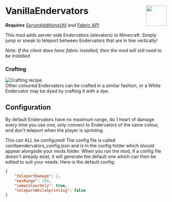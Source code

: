 # <img src="https://imgur.com/8ccrycM.png" width=64 align="right" /> VanillaEndervators


***Requires*** *[ServerAdditionsUtil](https://www.curseforge.com/minecraft/mc-mods/serveradditionsutil) and [Fabric API](https://www.curseforge.com/minecraft/mc-mods/fabric-api)*

This mod adds server-side Endervators (elevators) to Minecraft. Simply jump or sneak to teleport between Endervators that are in line vertically!

*Note: If the client does have fabric installed, then the mod will still need to be installed*

### Crafting
![Crafting recipe](https://i.imgur.com/lO7AxdA.png)  
Other coloured Endervators can be crafted in a similar fashion, or a White Endervator may be dyed by crafting it with a dye.

## Configuration
By default Endervators have no maximum range, do 1 heart of damage every time you use one, only connect to Endervators of the same colour, and don't teleport when the player is sprinting.

This can ALL be configured! The config file is called vanillaendervators_config.json and is in the config folder which should appear alongside your mods folder. When you run the mod, if a config file doesn't already exist, it will generate the default one which can then be edited to suit your needs. Here is the default config:
```json
{
    "teleportDamage": 2,
    "maxRange": 256,
    "sameColourOnly": true,
    "teleportWhileSprinting": false
}
```